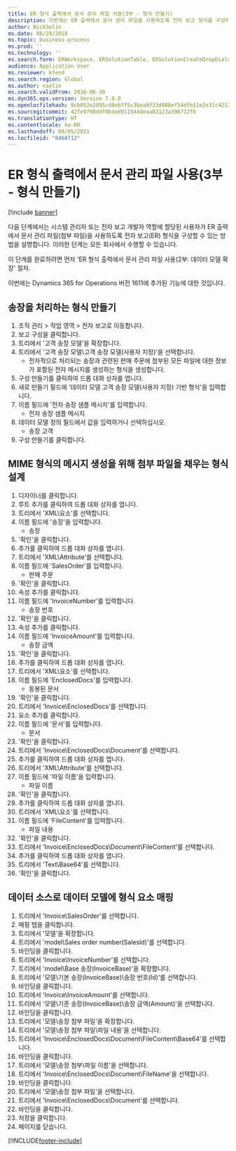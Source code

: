 ```yaml
---
title: ER 형식 출력에서 문서 관리 파일 사용(3부 - 형식 만들기)
description: 이번에는 ER 출력에서 문서 관리 파일을 사용하도록 전자 보고 형식을 구성하는 방법에 대해 설명합니다. (3부)
author: NickSelin
ms.date: 08/29/2018
ms.topic: business-process
ms.prod: ''
ms.technology: ''
ms.search.form: ERWorkspace, ERSolutionTable, ERSolutionCreateDropDialog, EROperationDesigner, ERComponentTypeDropDialog
audience: Application User
ms.reviewer: kfend
ms.search.region: Global
ms.author: nselin
ms.search.validFrom: 2016-06-30
ms.dyn365.ops.version: Version 7.0.0
ms.openlocfilehash: 0cb052e2895cd0eb7f5c3bea9f33d988ef54dfb11e2e31c4212706b7fdaada79
ms.sourcegitcommit: 42fe9790ddf0bdad911544deaa82123a396712fb
ms.translationtype: HT
ms.contentlocale: ko-KR
ms.lasthandoff: 08/05/2021
ms.locfileid: "8460712"
---
```

# <a name="er-use-document-management-files-in-format-outputs-part-3---create-format"></a>ER 형식 출력에서 문서 관리 파일 사용(3부 - 형식 만들기)

[!include [banner](../../includes/banner.md)]

다음 단계에서는 시스템 관리자 또는 전자 보고 개발자 역할에 할당된 사용자가 ER 출력에서 문서 관리 파일(첨부 파일)을 사용하도록 전자 보고(ER) 형식을 구성할 수 있는 방법을 설명합니다. 이러한 단계는 모든 회사에서 수행할 수 있습니다.

이 단계를 완료하려면 먼저 'ER 형식 출력에서 문서 관리 파일 사용(2부: 데이터 모델 확장' 절차.

이번에는 Dynamics 365 for Operations 버전 1611에 추가된 기능에 대한 것입니다.


## <a name="create-a-format-to-process-invoices"></a>송장을 처리하는 형식 만들기
1. 조직 관리 > 작업 영역 > 전자 보고로 이동합니다.
2. 보고 구성을 클릭합니다.
3. 트리에서 '고객 송장 모델'을 확장합니다.
4. 트리에서 '고객 송장 모델\고객 송장 모델(사용자 지정)'을 선택합니다.
    * 전자적으로 처리되는 송장과 관련된 판매 주문에 첨부된 모든 파일에 대한 정보가 포함된 전자 메시지를 생성하는 형식을 생성합니다.  
5. 구성 만들기를 클릭하여 드롭 대화 상자를 엽니다.
6. 새로 만들기 필드에 '데이터 모델 고객 송장 모델(사용자 지정) 기반 형식'을 입력합니다.
7. 이름 필드에 '전자 송장 샘플 메시지'를 입력합니다.
    * 전자 송장 샘플 메시지  
8. 데이터 모델 정의 필드에서 값을 입력하거나 선택하십시오.
    * 송장 고객  
9. 구성 만들기를 클릭합니다.

## <a name="design-a-format-to-populate-attachments-into-generating-a-message-in-mime-format"></a>MIME 형식의 메시지 생성을 위해 첨부 파일을 채우는 형식 설계
1. 디자이너를 클릭합니다.
2. 루트 추가를 클릭하여 드롭 대화 상자를 엽니다.
3. 트리에서 'XML\요소'를 선택합니다.
4. 이름 필드에 '송장'을 입력합니다.
    * 송장  
5. '확인'을 클릭합니다.
6. 추가를 클릭하여 드롭 대화 상자를 엽니다.
7. 트리에서 'XML\Attribute'를 선택합니다.
8. 이름 필드에 'SalesOrder'를 입력합니다.
    * 판매 주문  
9. '확인'을 클릭합니다.
10. 속성 추가를 클릭합니다.
11. 이름 필드에 'InvoiceNumber'를 입력합니다.
    * 송장 번호  
12. '확인'을 클릭합니다.
13. 속성 추가를 클릭합니다.
14. 이름 필드에 'InvoiceAmount'를 입력합니다.
    * 송장 금액  
15. '확인'을 클릭합니다.
16. 추가를 클릭하여 드롭 대화 상자를 엽니다.
17. 트리에서 'XML\요소'를 선택합니다.
18. 이름 필드에 'EnclosedDocs'를 입력합니다.
    * 동봉된 문서  
19. '확인'을 클릭합니다.
20. 트리에서 'Invoice\EnclosedDocs'를 선택합니다.
21. 요소 추가를 클릭합니다.
22. 이름 필드에 '문서'를 입력합니다.
    * 문서  
23. '확인'을 클릭합니다.
24. 트리에서 'Invoice\EnclosedDocs\Document'를 선택합니다.
25. 추가를 클릭하여 드롭 대화 상자를 엽니다.
26. 트리에서 'XML\Attribute'를 선택합니다.
27. 이름 필드에 '파일 이름'을 입력합니다.
    * 파일 이름  
28. '확인'을 클릭합니다.
29. 추가를 클릭하여 드롭 대화 상자를 엽니다.
30. 트리에서 'XML\요소'를 선택합니다.
31. 이름 필드에 'FileContent'를 입력합니다.
    * 파일 내용  
32. '확인'을 클릭합니다.
33. 트리에서 'Invoice\EnclosedDocs\Document\FileContent'를 선택합니다.
34. 추가를 클릭하여 드롭 대화 상자를 엽니다.
35. 트리에서 'Text\Base64'를 선택합니다.
36. '확인'을 클릭합니다.

## <a name="map-format-elements-to-data-model-as-data-source"></a>데이터 소스로 데이터 모델에 형식 요소 매핑
1. 트리에서 'Invoice\SalesOrder'를 선택합니다.
2. 매핑 탭을 클릭합니다.
3. 트리에서 '모델'을 확장합니다.
4. 트리에서 'model\Sales order number(SalesId)'를 선택합니다.
5. 바인딩을 클릭합니다.
6. 트리에서 'Invoice\InvoiceNumber'를 선택합니다.
7. 트리에서 'model\Base 송장(InvoiceBase)'을 확장합니다.
8. 트리에서 '모델\기본 송장(InvoiceBase)\송장 번호(Id)'를 선택합니다.
9. 바인딩을 클릭합니다.
10. 트리에서 'Invoice\InvoiceAmount'를 선택합니다.
11. 트리에서 '모델\기준 송장(InvoiceBase)\송장 금액(Amount)'을 선택합니다.
12. 바인딩을 클릭합니다.
13. 트리에서 '모델\송장 첨부 파일'을 확장합니다.
14. 트리에서 '모델\송장 첨부 파일\파일 내용'을 선택합니다.
15. 트리에서 'Invoice\EnclosedDocs\Document\FileContent\Base64'를 선택합니다.
16. 바인딩을 클릭합니다.
17. 트리에서 '모델\송장 첨부\파일 이름'을 선택합니다.
18. 트리에서 'Invoice\EnclosedDocs\Document\FileName'을 선택합니다.
19. 바인딩을 클릭합니다.
20. 트리에서 '모델\송장 첨부 파일'을 선택합니다.
21. 트리에서 'Invoice\EnclosedDocs\Document'를 선택합니다.
22. 바인딩을 클릭합니다.
23. 저장을 클릭합니다.
24. 페이지를 닫습니다.



[!INCLUDE[footer-include](../../../../includes/footer-banner.md)]